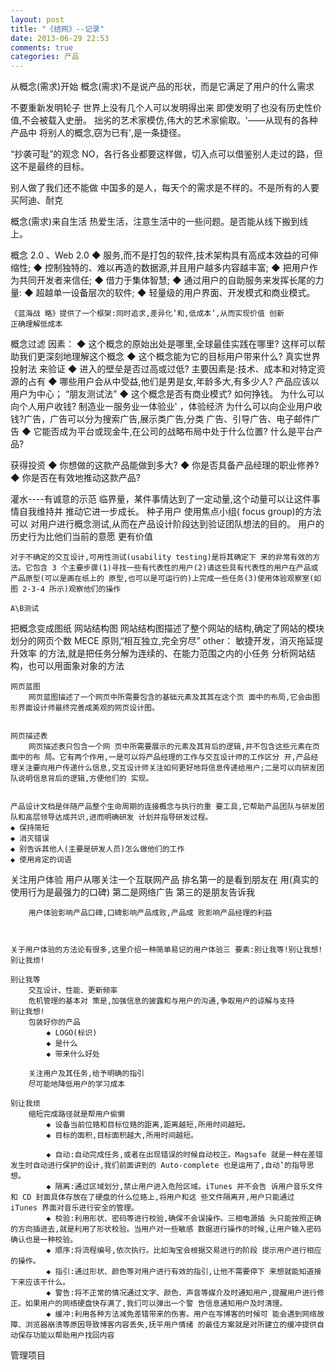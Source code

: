 ```yaml
---
layout: post
title: "《结网》--记录"
date: 2013-06-29 22:53
comments: true
categories: 产品
---
```

从概念(需求)开始
	概念(需求)不是说产品的形状，而是它满足了用户的什么需求

不要重新发明轮子
	世界上没有几个人可以发明得出来
	即使发明了也没有历史性价值,不会被载入史册。
	拙劣的艺术家模仿,伟大的艺术家偷取。‛——从现有的各种产品中 将别人的概念‚窃为已有‛,是一条捷径。

“抄袭可耻”的观念
	NO，各行各业都要这样做，切入点可以借鉴别人走过的路，但这不是最终的目标。

别人做了我们还不能做
	中国多的是人，每天个的需求是不样的。不是所有的人要买阿迪、耐克

概念(需求)来自生活
	热爱生活，注意生活中的一些问题。是否能从线下搬到线上。

概念 2.0 、Web 2.0
	◆ 服务,而不是打包的软件,技术架构具有高成本效益的可伸缩性;
	◆ 控制独特的、难以再造的数据源,并且用户越多内容越丰富;
	◆ 把用户作为共同开发者来信任;
	◆ 借力于集体智慧;
	◆ 通过用户的自助服务来发挥长尾的力量:
	◆ 超越单一设备层次的软件;
	◆ 轻量级的用户界面、开发模式和商业模式。

	《蓝海战 略》提供了一个框架:同时追求‚差异化‛和‚低成本‛,从而实现价值 创新
	正确理解低成本

概念过滤
	因素：
	◆ 这个概念的原始出处是哪里,全球最佳实践在哪里?
		这样可以帮助我们更深刻地理解这个概念
	◆ 这个概念能为它的目标用户带来什么?
		真实世界投射法 来验证
	◆ 进入的壁垒是否过高或过低?
		主要因素是:技术、成本和对特定资源的占有
	◆ 哪些用户会从中受益,他们是男是女,年龄多大,有多少人? 
		产品应该以用户为中心； “朋友测试法”
	◆ 这个概念是否有商业模式?
		如何挣钱。
		为什么可以向个人用户收钱? 制造业一服务业一体验业‛ ，体验经济
		为什么可以向企业用户收钱?广告，广告可以分为搜索广告,展示类广告,分类 广告、引导广告、电子邮件广告
	◆ 它能否成为平台或现金牛,在公司的战略布局中处于什么位置?
		什么是平台产品?




获得投资
	◆ 你想做的这款产品能做到多大? ◆ 你是否具备产品经理的职业修养? ◆ 你是否在有效地推动这款产品?


灌水----有诚意的示范
	临界量，某件事情达到了一定动量,这个动量可以让这件事情自我维持并 推动它进一步成长。
	种子用户
	使用焦点小组( focus group)的方法可以 对用户进行概念测试,从而在产品设计阶段达到验证团队想法的目的。
	用户的历史行为比他们当前的意愿 更有价值

	对于不确定的交互设计,可用性测试(usability testing)是将其确定下 来的非常有效的方法。它包含 3 个主要步骤(1)寻找一些有代表性的用户(2)请这些具有代表性的用户在产品或产品原型(可以是画在纸上的 原型,也可以是可运行的)上完成一些任务(3)使用体验观察室(如图 2-3-4 所示)观察他们的操作

	A\B测试



把概念变成图纸
	网站结构图
		网站结构图描述了整个网站的结构,确定了网站的模块划分的网页个数
		 MECE 原则‚“相互独立,完全穷尽”
		other：
			敏捷开发，消灭拖延提升效率 的方法,就是把任务分解为连续的、在能力范围之内的小任务			分析网站结构，也可以用面象对象的方法
			
	网页蓝图
		网页蓝图描述了一个网页中所需要包含的基础元素及其其在这个页 面中的布局,它会由图形界面设计师最终完善成美观的网页设计图。

	
	网页描述表
		网页描述表只包含一个网 页中所需要展示的元素及其背后的逻辑,并不包含这些元素在页面中的布 局。它有两个作用,一是可以将产品经理的工作与交互设计师的工作区分 开,产品经理关注要向用户传递什么信息,交互设计师关注如何更好地将信息传递给用户;二是可以向研发团队说明信息背后的逻辑,方便他们的 实现。


	产品设计文档是伴随产品整个生命周期的连接概念与执行的重 要工具,它帮助产品团队与研发团队和高层领导达成共识,进而明确研发 计划并指导研发过程。
	◆ 保持简短
	◆ 消灭错误
	◆ 别告诉其他人(主要是研发人员)怎么做他们的工作
	◆ 使用肯定的词语



关注用户体验
	用户从哪关注一个互联网产品
		排名第一的是看到朋友在 用(真实的使用行为是最强力的口碑)
		第二是网络广告
		第三的是朋友告诉我
<!--more-->
		用户体验影响产品口碑,口碑影响产品成败,产品成 败影响产品经理的利益

	
	
	关于用户体验的方法论有很多,这里介绍一种简单易记的用户体验三 要素:别让我等!别让我想!别让我烦!

	别让我等
		交互设计、性能、更新频率
		危机管理的基本对 策是,加强信息的披露和与用户的沟通,争取用户的谅解与支持
	别让我想!
		包装好你的产品
			◆ LOGO(标识)
			◆ 是什么
			◆ 带来什么好处

		关注用户及其任务,给予明确的指引
		尽可能地降低用户的学习成本

	别让我烦
		缩短完成路径就是帮用户偷懒
			◆ 设备当前位臵和目标位臵的距离,距离越短,所用时间越短。 
			◆ 目标的面积,目标面积越大,所用时间越短。
			
			◆ 自动:自动完成任务,或者在出现错误的时候自动校正。Magsafe 就是一种在差错发生时自动进行保护的设计,我们前面讲到的 Auto-complete 也是运用了‚自动‛的指导思想。
			◆ 隔离:通过区域划分,禁止用户进入危险区域。iTunes 并不会告 诉用户音乐文件和 CD 封面具体存放在了硬盘的什么位臵上,将用户和这 些文件隔离开,用户只能通过 iTunes 界面对音乐进行安全的管理。
			◆ 校验:利用形状、密码等进行校验,确保不会误操作。三相电源插 头只能按照正确的方向插进去,就是利用了形状校验。当用户对一些敏感 数据进行操作的时候,让用户输入密码确认也是一种校验。
			◆ 顺序:将流程编号,依次执行。比如淘宝会根据交易进行的阶段 提示用户进行相应的操作。
			◆ 指引:通过形状、颜色等对用户进行有效的指引,让他不需要停下 来想就能知道接下来应该干什么。
			◆ 警告:将不正常的情况通过文字、颜色、声音等媒介及时通知用户,提醒用户进行修正。如果用户的网络硬盘快存满了,我们可以弹出一个警 告信息通知用户及时清理。
			◆ 缓冲:利用各种方法减免差错带来的伤害。用户在写博客的时候可 能会遇到网络故障、浏览器崩溃等原因导致博客内容丢失,抚平用户情绪 的最佳方案就是对所建立的缓冲提供自动保存功能以帮助用户找回内容
	





管理项目